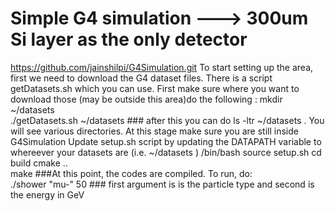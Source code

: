 # Simple G4 simulation  ---> 300um Si layer as the only detector
https://github.com/jainshilpi/G4Simulation.git
To start setting up the area, first we need to download the G4 dataset files. There is a script getDatasets.sh which you can use. First make sure where you want to download those (may be outside this area)do the following :
mkdir ~<PATH>/datasets  
./getDatasets.sh ~<PATH>/datasets  ### after this you can do ls -ltr ~<PATH>/datasets . You will see various directories.  At this stage make sure you are still inside G4Simulation
Update setup.sh script by updating the DATAPATH variable to whereever your datasets are (i.e. ~<PATH>/datasets )
/bin/bash
source setup.sh
cd build
cmake ..  
make   ###At this point, the codes are compiled. To run, do:  
./shower "mu-" 50   ### first argument is is the particle type and second is the energy in GeV

